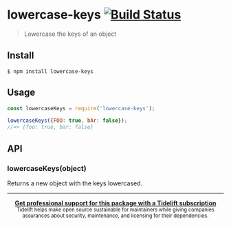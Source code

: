 # lowercase-keys [![Build Status](https://travis-ci.org/sindresorhus/lowercase-keys.svg?branch=master)](https://travis-ci.org/sindresorhus/lowercase-keys)

> Lowercase the keys of an object


## Install

```
$ npm install lowercase-keys
```


## Usage

```js
const lowercaseKeys = require('lowercase-keys');

lowercaseKeys({FOO: true, bAr: false});
//=> {foo: true, bar: false}
```


## API

### lowercaseKeys(object)

Returns a new object with the keys lowercased.


---

<div align="center">
	<b>
		<a href="https://tidelift.com/subscription/pkg/npm-lowercase-keys?utm_source=npm-lowercase-keys&utm_medium=referral&utm_campaign=readme">Get professional support for this package with a Tidelift subscription</a>
	</b>
	<br>
	<sub>
		Tidelift helps make open source sustainable for maintainers while giving companies<br>assurances about security, maintenance, and licensing for their dependencies.
	</sub>
</div>

